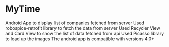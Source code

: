 # MyTime
Android App to display list of companies fetched from server
Used robospice-retrofit library to fetch the data from server
Used Recycler View and Card View to show the list of data fetched from api
Used Picasso library to load up the images
The android app is compatible with versions 4.0+
